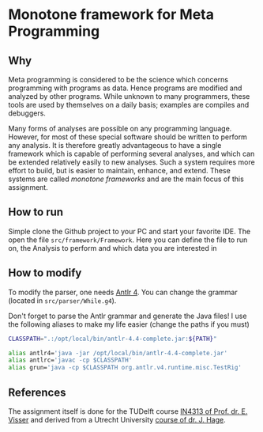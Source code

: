 # Monotone framework for Meta Programming

## Why

Meta programming is considered to be the science which concerns programming with programs as data. 
Hence programs are modified and analyzed by other programs.
While unknown to many programmers, these tools are used by themselves on a daily basis;
examples are compiles and debuggers.

Many forms of analyses are possible on any programming language.
However, for most of these special software should be written to perform any analysis.
It is therefore greatly advantageous to have a single framework which is capable of performing several analyses, 
and which can be extended relatively easily to new analyses.
Such a system requires more effort to build, but is easier to maintain, enhance, and extend.
These systems are called _monotone frameworks_ and are the main focus of this assignment.

## How to run

Simple clone the Github project to your PC and start your favorite IDE.
The open the file `src/framework/Framework`.
Here you can define the file to run on, the Analysis to perform and which data you are interested in

## How to modify

To modify the parser, one needs [Antlr 4](http://www.antlr.org).
You can change the grammar (located in `src/parser/While.g4`).

Don't forget to parse the Antlr grammar and generate the Java files!
I use the following aliases to make my life easier (change the paths if you must)

````bash
CLASSPATH=".:/opt/local/bin/antlr-4.4-complete.jar:${PATH}"

alias antlr4='java -jar /opt/local/bin/antlr-4.4-complete.jar'
alias antlrc='javac -cp $CLASSPATH'
alias grun='java -cp $CLASSPATH org.antlr.v4.runtime.misc.TestRig'
````

## References

The assignment itself is done for the TUDelft course [IN4313 of Prof. dr. E. Visser](http://www.studiegids.tudelft.nl/a101\_displayCourse.do?course_id=31677) and derived from a Utrecht University [course of dr. J. Hage](http://www.cs.uu.nl/wiki/Apa/DataflowAndAbstractInterpretation).

